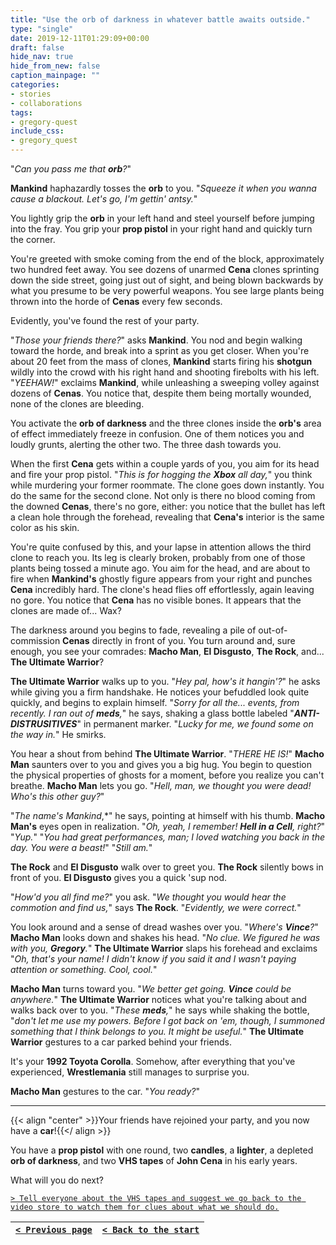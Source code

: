 ```yaml
---
title: "Use the orb of darkness in whatever battle awaits outside."
type: "single"
date: 2019-12-11T01:29:09+00:00
draft: false
hide_nav: true
hide_from_new: false
caption_mainpage: ""
categories:
- stories
- collaborations
tags:
- gregory-quest
include_css:
- gregory_quest
---
```


"*Can you pass me that **orb**?*"

**Mankind** haphazardly tosses the **orb** to you. "*Squeeze it when you wanna cause a blackout. Let's go, I'm gettin' antsy.*"

You lightly grip the **orb** in your left hand and steel yourself before jumping into the fray. You grip your **prop pistol** in your right hand and quickly turn the corner.

You're greeted with smoke coming from the end of the block, approximately two hundred feet away. You see dozens of unarmed **Cena** clones sprinting down the side street, going just out of sight, and being blown backwards by what you presume to be very powerful weapons. You see large plants being thrown into the horde of **Cenas** every few seconds.

Evidently, you've found the rest of your party.

"*Those your friends there?*" asks **Mankind**. You nod and begin walking toward the horde, and break into a sprint as you get closer. When you're about 20 feet from the mass of clones, **Mankind** starts firing his **shotgun** wildly into the crowd with his right hand and shooting firebolts with his left. "*YEEHAW!*" exclaims **Mankind**, while unleashing a sweeping volley against dozens of **Cenas**. You notice that, despite them being mortally wounded, none of the clones are bleeding.

You activate the **orb of darkness** and the three clones inside the **orb's** area of effect immediately freeze in confusion. One of them notices you and loudly grunts, alerting the other two. The three dash towards you.

When the first **Cena** gets within a couple yards of you, you aim for its head and fire your prop pistol. "*This is for hogging the **Xbox** all day,*" you think while murdering your former roommate. The clone goes down instantly. You do the same for the second clone. Not only is there no blood coming from the downed **Cenas**, there's no gore, either: you notice that the bullet has left a clean hole through the forehead, revealing that **Cena's** interior is the same color as his skin.

You're quite confused by this, and your lapse in attention allows the third clone to reach you. Its leg is clearly broken, probably from one of those plants being tossed a minute ago. You aim for the head, and are about to fire when **Mankind's** ghostly figure appears from your right and punches **Cena** incredibly hard. The clone's head flies off effortlessly, again leaving no gore. You notice that **Cena** has no visible bones. It appears that the clones are made of... Wax?

The darkness around you begins to fade, revealing a pile of out-of-commission **Cenas** directly in front of you. You turn around and, sure enough, you see your comrades: **Macho Man**, **El Disgusto**, **The Rock**, and... **The Ultimate Warrior**?

**The Ultimate Warrior** walks up to you. "*Hey pal, how's it hangin'?*" he asks while giving you a firm handshake. He notices your befuddled look quite quickly, and begins to explain himself. "*Sorry for all the... events, from recently. I ran out of **meds**,*" he says, shaking a glass bottle labeled "***ANTI-DISTRUSITIVES***" in permanent marker. "*Lucky for me, we found some on the way in.*" He smirks.

You hear a shout from behind **The Ultimate Warrior**. "*THERE HE IS!*" **Macho Man** saunters over to you and gives you a big hug. You begin to question the physical properties of ghosts for a moment, before you realize you can't breathe. **Macho Man** lets you go. "*Hell, man, we thought you were dead! Who's this other guy?*" 

"*The name's *Mankind**,*" he says, pointing at himself with his thumb. **Macho Man's** eyes open in realization. "*Oh, yeah, I remember! **Hell in a Cell**, right?*" "*Yup.*" "*You had great performances, man; I loved watching you back in the day. You were a beast!*" "*Still am.*"

**The Rock** and **El Disgusto** walk over to greet you. **The Rock** silently bows in front of you. **El Disgusto** gives you a quick 'sup nod.

"*How'd you all find me?*" you ask. "*We thought you would hear the commotion and find us,*" says **The Rock**. "*Evidently, we were correct.*"

You look around and a sense of dread washes over you. "*Where's **Vince**?*" **Macho Man** looks down and shakes his head. "*No clue. We figured he was with you, **Gregory**.*" **The Ultimate Warrior** slaps his forehead and exclaims "*Oh, that's your name! I didn't know if you said it and I wasn't paying attention or something. Cool, cool.*"

**Macho Man** turns toward you. "*We better get going. **Vince** could be anywhere.*" **The Ultimate Warrior** notices what you're talking about and walks back over to you. "*These **meds**,*" he says while shaking the bottle, "*don't let me use my powers. Before I got back on 'em, though, I summoned something that I think belongs to you. It might be useful.*" **The Ultimate Warrior** gestures to a car parked behind your friends.

It's your **1992 Toyota Corolla**. Somehow, after everything that you've experienced, **Wrestlemania** still manages to surprise you.

**Macho Man** gestures to the car. "*You ready?*"

---

{{< align "center" >}}Your friends have rejoined your party, and you now have a **car**!{{</ align >}}

You have a **prop pistol** with one round, two **candles**, a **lighter**, a depleted **orb of darkness**, and two **VHS tapes** of **John Cena** in his early years.

What will you do next?

[``> Tell everyone about the VHS tapes and suggest we go back to the video store to watch them for clues about what we should do.``](../41)

|[``< Previous page``](../39)|[``< Back to the start``](../)|
|---|---|